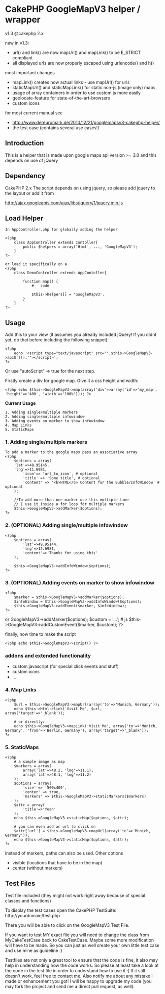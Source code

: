 CakePHP GoogleMapV3 helper / wrapper
======================================
v1.3
@cakephp 2.x

new in v1.3:
- url() and link() are now mapUrl() and mapLink() to be E_STRICT compliant
- all displayed urls are now properly escaped using urlencode() and h()

most important changes
- mapLink() creates now actual links - use mapUrl() for urls
- staticMapUrl() and staticMapLink() for static non-js (image only) maps.
- usage of array containers in order to use custom js more easily
- geolocate-feature for state-of-the-art-browsers
- custom icons

for most current manual see
- http://www.dereuromark.de/2010/12/21/googlemapsv3-cakephp-helper/
- the test case (contains several use cases!)

Introduction
------------
This is a helper that is made upon google maps api version >= 3.0
and this depends on use of jQuery

Dependency
-----------

CakePHP 2.x
The script depends on using jquery, so please add jquery to the layout
or add it from

   http://ajax.googleapis.com/ajax/libs/jquery/1/jquery.min.js


Load Helper
-----------
	In AppController.php for globally adding the helper

	<?php
		class AppController extends Contoller{
			public $helpers = array('Html', ..., 'GoogleMapV3');
		}
	?>

	or load it specifically on a
	<?php
		class DemoController extends AppContoller{

			function map() {
				#	code

				$this->helpers[] = 'GoogleMapV3';
			}
		}
	?>


Usage
------------

Add this to your view (it assumes you already included jQuery! If you didnt yet, do that before including the following snippet):

	<?php
		echo '<script type="text/javascript" src="'.$this->GoogleMapV3->apiUrl().'"></script>';
	?>

Or use "autoScript" => true for the next step.

Firstly create a div for google map. Give it a css height and width:

	<?php echo $this->GoogleMapV3->map(array('div'=>array('id'=>'my_map', 'height'=>'400', 'width'=>'100%'))); ?>


**Current Usage**

	1. Adding single/multiple markers
	2. Adding single/multiple infowindow
	3. Adding events on marker to show infowindow
	4. Map Links
	5. StaticMaps

### 1. Adding single/multiple markers

	To add a marker to the google maps pass an associative array
	<?php
		$options = array(
	    'lat'=>48.95145,
  		'lng'=>11.6981,
			'icon'=> 'url_to_icon', # optional
			'title' => 'Some title', # optional
			'content' => '<b>HTML</b> Content for the Bubble/InfoWindow' # optional
		);

		//To add more than one marker use this multiple time
		// I use it inside a for loop for multiple markers
		$this->GoogleMapV3->addMarker($options);
	?>

### 2. (OPTIONAL) Adding single/multiple infowindow

	<?php
		$options = array(
		    'lat'=>49.95144,
    		'lng'=>12.6981,
    		'content'=>'Thanks for using this'
		);

		$this->GoogleMapV3->addInfoWindow($options);
	?>

### 3. (OPTIONAL) Adding events on marker to show infowindow

	<?php
		$marker = $this->GoogleMapV3->addMarker($options);
		$infoWindow = $this->GoogleMapV3->addInfoWindow($options);
		$this->GoogleMapV3->addEvent($marker, $infoWindow);
	?>
or
	<?php
		$marker = $this->GoogleMapV3->addMarker($options);
		$custom = '...'; # js
		$this->GoogleMapV3->addCustomEvent($marker, $custom);
	?>

finally, now time to make the script

	<?php echo $this->GoogleMapV3->script() ?>


### addons and extended functionality

- custom javascript (for special click events and stuff)
- custom icons
- ...


### 4. Map Links

	<?php
		$url = $this->GoogleMapV3->mapUrl(array('to'=>'Munich, Germany'));
		echo $this->Html->link('Visit Me', $url, array('target'=>'_blank'));

		# or directly:
		echo $this->GoogleMapV3->mapLink('Visit Me', array('to'=>'Munich, Germany', 'from'=>'Berlin, Germany'), array('target'=>'_blank'));
	?>


### 5. StaticMaps

	<?php
		# a simple image as map
		$markers = array(
			array('lat'=>48.2, 'lng'=>11.1),
			array('lat'=>48.1, 'lng'=>11.2)
		);
		$options = array(
			'size' => '500x400',
			'center' => true,
			'markers' => $this->GoogleMapV3->staticMarkers($markers)
		);
		$attr = array(
			'title'=>'Yeah'
		);
		echo $this->GoogleMapV3->staticMap($options, $attr);

		# you can even add an url to click on
		$attr['url'] = $this->GoogleMapV3->mapUrl(array('to'=>'Munich, Germany'));
		echo $this->GoogleMapV3->staticMap($options, $attr);
	?>
Instead of markers, paths can also be used.
Other options
- visible (locations that have to be in the map)
- center (without markers)


Test Files
-----------------

Test file included (they might not work right away because of special classes and functions)

To display the test cases open the CakePHP TestSuite: http://yourdomain/test.php

There you will be able to click on the GoogleMapV3 Test File.

If you want to test MY exact file you will need to change the class from MyCakeTestCase back to CakeTestCase.
Maybe some more modification will have to be made. So you can just as well create your own little test case and use mine as guideline :)

Testfiles are not only a great tool to ensure that the code is fine, it also may help in understanding how the code works.
So please at least take a look at the code in the test file in order to understand how to use it :)
If it still doesn't work, feel free to contact me. Also notify me about any mistake i made or enhancement you got!
I will be happy to upgrade my code (you may fork the project and send me a direct pull request, as well).
